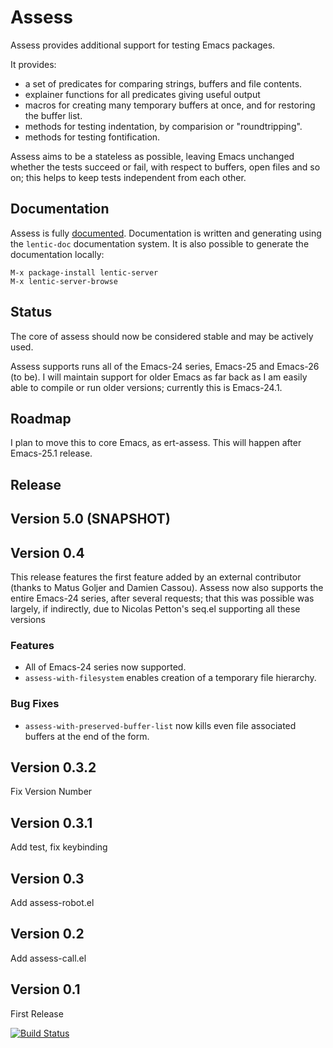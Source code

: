 Assess
========

Assess provides additional support for testing Emacs packages.

It provides:
  - a set of predicates for comparing strings, buffers and file contents.
  - explainer functions for all predicates giving useful output
  - macros for creating many temporary buffers at once, and for restoring the
    buffer list.
  - methods for testing indentation, by comparision or "roundtripping".
  - methods for testing fontification.

Assess aims to be a stateless as possible, leaving Emacs unchanged whether
the tests succeed or fail, with respect to buffers, open files and so on; this
helps to keep tests independent from each other.

Documentation
-------------

Assess is fully
[documented](http://homepages.cs.ncl.ac.uk/phillip.lord/lentic/assess-doc.html).
Documentation is written and generating using the `lentic-doc` documentation
system. It is also possible to generate the documentation locally:

    M-x package-install lentic-server
    M-x lentic-server-browse


Status
------

The core of assess should now be considered stable and may be actively used.

Assess supports runs all of the Emacs-24 series, Emacs-25 and Emacs-26 (to
be). I will maintain support for older Emacs as far back as I am easily able
to compile or run older versions; currently this is Emacs-24.1.

Roadmap
-------

I plan to move this to core Emacs, as ert-assess. This will happen after
Emacs-25.1 release.

Release
-------

## Version 5.0 (SNAPSHOT)

## Version 0.4

This release features the first feature added by an external contributor
(thanks to Matus Goljer and Damien Cassou). Assess now also supports the
entire Emacs-24 series, after several requests; that this was possible was
largely, if indirectly, due to Nicolas Petton's seq.el supporting all these
versions

### Features

- All of Emacs-24 series now supported.
- `assess-with-filesystem` enables creation of a temporary file hierarchy.

### Bug Fixes
 - `assess-with-preserved-buffer-list` now kills even file associated buffers
   at the end of the form.

## Version 0.3.2

Fix Version Number

## Version 0.3.1

Add test, fix keybinding

## Version 0.3

Add assess-robot.el

## Version 0.2

Add assess-call.el

## Version 0.1

First Release

[![Build Status](https://travis-ci.org/phillord/assess.svg)](https://travis-ci.org/phillord/assess)
